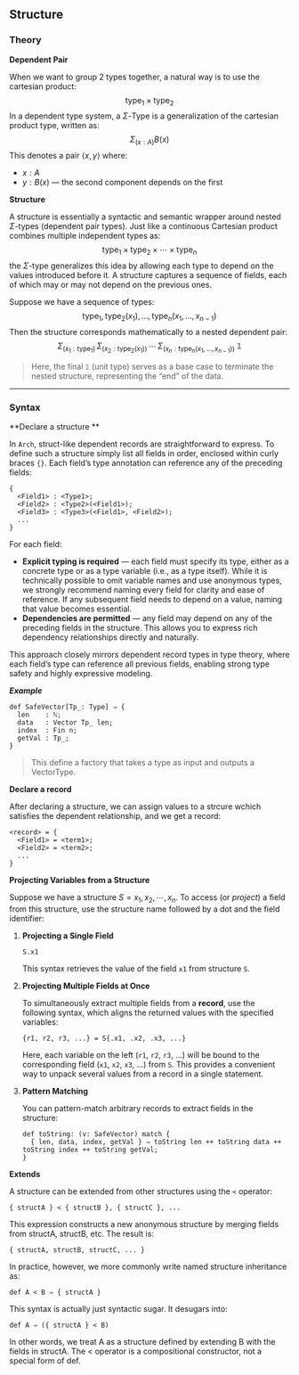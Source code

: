 ## Structure

### Theory

**Dependent Pair**

When we want to group 2 types together, a natural way is to use the cartesian product:
$$
\text{type}_1 \times \text{type}_2
$$
In a dependent type system, a $\Sigma$-Type is a generalization of the cartesian product type, written as:
$$
\Sigma_{(x : A)} B(x)
$$
This denotes a pair $\langle x, y \rangle$ where:

- $x : A$
- $y : B(x)$ — the second component depends on the first

**Structure**

A structure is essentially a syntactic and semantic wrapper around nested $\Sigma$-types (dependent pair types).
 Just like a continuous Cartesian product combines multiple independent types as:
$$
\text{type}_1 \times \text{type}_2 \times \cdots \times \text{type}_n
$$
the $\Sigma$-type generalizes this idea by allowing each type to depend on the values introduced before it. A structure captures a sequence of fields, each of which may or may not depend on the previous ones.

Suppose we have a sequence of types:
$$
\text{type}_1, \text{type}_2(x_1), \ldots, \text{type}_n(x_1, \ldots, x_{n-1})
$$
Then the structure corresponds mathematically to a nested dependent pair:
$$
\Sigma_{(x_1 : \text{type}_1)}\, \Sigma_{(x_2 : \text{type}_2(x_1))}\, \cdots\, \Sigma_{(x_n : \text{type}_n(x_1, \ldots, x_{n-1}))}\; \mathbb{1}
$$

> Here, the final `𝟙` (unit type) serves as a base case to terminate the nested structure, representing the “end” of the data.

---

### Syntax

**Declare a structure **

In `Arch`, struct-like dependent records are straightforward to express. To define such a structure simply list all fields in order, enclosed within curly braces `{}`. Each field’s type annotation can reference any of the preceding fields:

```
{
  <Field1> : <Type1>;
  <Field2> : <Type2>(<Field1>);
  <Field3> : <Type3>(<Field1>, <Field2>);
  ...
}
```

For each field:

- **Explicit typing is required** &mdash; each field must specify its type, either as a concrete type or as a type variable (i.e., as a type itself).
   While it is technically possible to omit variable names and use anonymous types, we strongly recommend naming every field for clarity and ease of reference. If any subsequent field needs to depend on a value, naming that value becomes essential.
- **Dependencies are permitted** &mdash; any field may depend on any of the preceding fields in the structure.
   This allows you to express rich dependency relationships directly and naturally.

This approach closely mirrors dependent record types in type theory, where each field’s type can reference all previous fields, enabling strong type safety and highly expressive modeling.

***Example***

```
def SafeVector[Tp_: Type] ⇒ {
  len    : ℕ;
  data   : Vector Tp_ len;
  index  : Fin n;
  getVal : Tp_;
}
```

> This define a factory that takes a type as input and outputs a VectorType.

**Declare a record**

After declaring a structure, we can assign values to a strcure wchich satisfies the dependent relationship, and we get a record:

```
<record> = {
  <Field1> = <term1>;
  <Field2> = <term2>;
  ...
}
```

**Projecting Variables from a Structure**

Suppose we have a structure $S = {x_1, x_2, \cdots, x_n}$. To access (or *project*) a field from this structure, use the structure name followed by a dot and the field identifier:

1. **Projecting a Single Field**

    ```
    S.x1
    ```

    This syntax retrieves the value of the field `x1` from structure `S`.

2. **Projecting Multiple Fields at Once**

    To simultaneously extract multiple fields from a **record**, use the following syntax, which aligns the returned values with the specified variables:

    ```
    {r1, r2, r3, ...} = S{.x1, .x2, .x3, ...}
    ```

    Here, each variable on the left (`r1`, `r2`, `r3`, ...) will be bound to the corresponding field (`x1`, `x2`, `x3`, ...) from `S`. This provides a convenient way to unpack several values from a record in a single statement.

3. **Pattern Matching**

   You can pattern-match arbitrary records to extract fields in the structure:
   
   ```
   def toString: (v: SafeVector) match {
     { len, data, index, getVal } ⇒ toString len ++ toString data ++ toString index ++ toString getVal;
   }
   ```
   
   

**Extends**

A structure can be extended from other structures using the `<` operator:

```arch
{ structA } < { structB }, { structC }, ...
```

This expression constructs a new anonymous structure by merging fields from structA, structB, etc. The result is:

```
{ structA, structB, structC, ... }
```

In practice, however, we more commonly write named structure inheritance as:

```
def A < B ⇒ { structA }
```

This syntax is actually just syntactic sugar. It desugars into:

```
def A ⇒ ({ structA } < B)
```

In other words, we treat A as a structure defined by extending B with the fields in structA. The < operator is a compositional constructor, not a special form of def.

